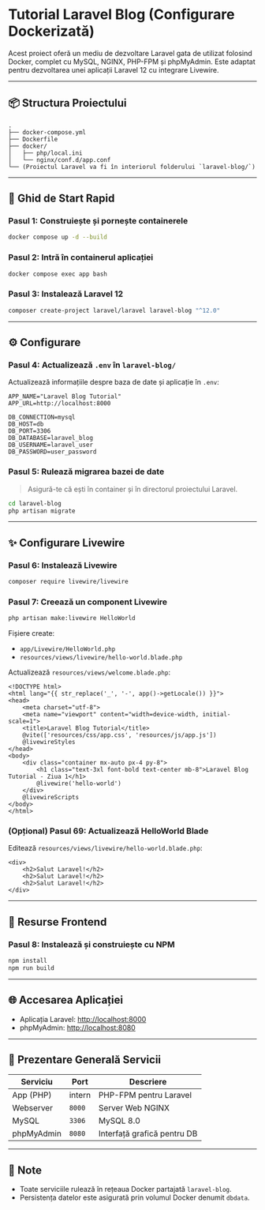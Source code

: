 # Tutorial Laravel Blog (Configurare Dockerizată)

Acest proiect oferă un mediu de dezvoltare Laravel gata de utilizat folosind Docker, complet cu MySQL, NGINX, PHP-FPM și phpMyAdmin. Este adaptat pentru dezvoltarea unei aplicații Laravel 12 cu integrare Livewire.

---

## 📦 Structura Proiectului

```
.
├── docker-compose.yml
├── Dockerfile
├── docker/
│   ├── php/local.ini
│   └── nginx/conf.d/app.conf
└── (Proiectul Laravel va fi în interiorul folderului `laravel-blog/`)
```

---

## 🚀 Ghid de Start Rapid

### Pasul 1: Construiește și pornește containerele

```bash
docker compose up -d --build
```

### Pasul 2: Intră în containerul aplicației

```bash
docker compose exec app bash
```

### Pasul 3: Instalează Laravel 12

```bash
composer create-project laravel/laravel laravel-blog "^12.0"
```

---

## ⚙️ Configurare

### Pasul 4: Actualizează `.env` în `laravel-blog/`

Actualizează informațiile despre baza de date și aplicație în `.env`:

```env
APP_NAME="Laravel Blog Tutorial"
APP_URL=http://localhost:8000

DB_CONNECTION=mysql
DB_HOST=db
DB_PORT=3306
DB_DATABASE=laravel_blog
DB_USERNAME=laravel_user
DB_PASSWORD=user_password
```

### Pasul 5: Rulează migrarea bazei de date

> Asigură-te că ești în container și în directorul proiectului Laravel.

```bash
cd laravel-blog
php artisan migrate
```

---

## ✨ Configurare Livewire

### Pasul 6: Instalează Livewire

```bash
composer require livewire/livewire
```

### Pasul 7: Creează un component Livewire

```bash
php artisan make:livewire HelloWorld
```

Fișiere create:
- `app/Livewire/HelloWorld.php`
- `resources/views/livewire/hello-world.blade.php`

Actualizează `resources/views/welcome.blade.php`:

```blade
<!DOCTYPE html>
<html lang="{{ str_replace('_', '-', app()->getLocale()) }}">
<head>
    <meta charset="utf-8">
    <meta name="viewport" content="width=device-width, initial-scale=1">
    <title>Laravel Blog Tutorial</title>
    @vite(['resources/css/app.css', 'resources/js/app.js'])
    @livewireStyles
</head>
<body>
    <div class="container mx-auto px-4 py-8">
        <h1 class="text-3xl font-bold text-center mb-8">Laravel Blog Tutorial - Ziua 1</h1>
        @livewire('hello-world')
    </div>
    @livewireScripts
</body>
</html>
```

### (Opțional) Pasul 69: Actualizează HelloWorld Blade

Editează `resources/views/livewire/hello-world.blade.php`:

```blade
<div>
    <h2>Salut Laravel!</h2>
    <h2>Salut Laravel!</h2>
    <h2>Salut Laravel!</h2>
</div>
```

---

## 🧱 Resurse Frontend

### Pasul 8: Instalează și construiește cu NPM

```bash
npm install
npm run build
```

---

## 🌐 Accesarea Aplicației

- Aplicația Laravel: [http://localhost:8000](http://localhost:8000)
- phpMyAdmin: [http://localhost:8080](http://localhost:8080)

---

## 🐳 Prezentare Generală Servicii

| Serviciu     | Port       | Descriere                     |
|--------------|------------|-------------------------------|
| App (PHP)    | intern     | PHP-FPM pentru Laravel        |
| Webserver    | `8000`     | Server Web NGINX              |
| MySQL        | `3306`     | MySQL 8.0                     |
| phpMyAdmin   | `8080`     | Interfață grafică pentru DB   |

---

## 📄 Note

- Toate serviciile rulează în rețeaua Docker partajată `laravel-blog`.
- Persistența datelor este asigurată prin volumul Docker denumit `dbdata`.
